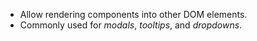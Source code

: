 - Allow rendering components into other DOM elements.
- Commonly used for _modals_, _tooltips_, and _dropdowns_.
